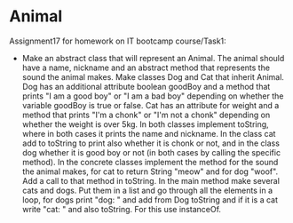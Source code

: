 # Animal
Assignment17 for homework on IT bootcamp course/Task1:

- Make an abstract class that will represent an Animal. The animal should have a name, nickname and an abstract method that represents the sound the animal makes. Make classes Dog and Cat that inherit Animal. Dog has an additional attribute boolean goodBoy and a method that prints "I am a good boy" or "I am a bad boy" depending on whether the variable goodBoy is true or false. Cat has an attribute for weight and a method that prints "I'm a chonk" or "I'm not a chonk" depending on whether the weight is over 5kg. In both classes implement toString, where in both cases it prints the name and nickname. In the class cat add to toString to print also whether it is chonk or not, and in the class dog whether it is good boy or not (in both cases by calling the specific method). In the concrete classes implement the method for the sound the animal makes, for cat to return String "meow" and for dog "woof". Add a call to that method in toString. In the main method make several cats and dogs. Put them in a list and go through all the elements in a loop, for dogs print "dog: " and add from Dog toString and if it is a cat write "cat: " and also toString. For this use instanceOf.
